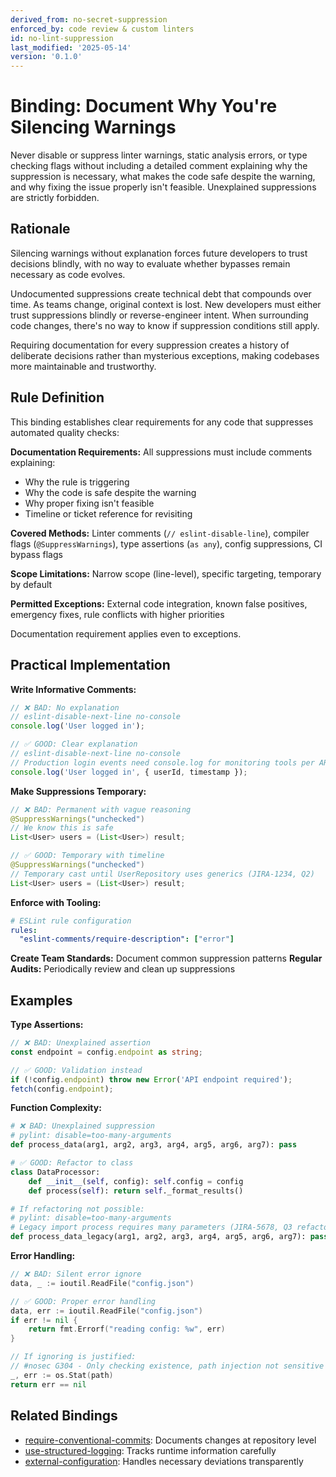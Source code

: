 ```yaml
---
derived_from: no-secret-suppression
enforced_by: code review & custom linters
id: no-lint-suppression
last_modified: '2025-05-14'
version: '0.1.0'
---
```

# Binding: Document Why You're Silencing Warnings

Never disable or suppress linter warnings, static analysis errors, or type checking
flags without including a detailed comment explaining why the suppression is necessary,
what makes the code safe despite the warning, and why fixing the issue properly isn't
feasible. Unexplained suppressions are strictly forbidden.

## Rationale

Silencing warnings without explanation forces future developers to trust decisions blindly, with no way to evaluate whether bypasses remain necessary as code evolves.

Undocumented suppressions create technical debt that compounds over time. As teams change, original context is lost. New developers must either trust suppressions blindly or reverse-engineer intent. When surrounding code changes, there's no way to know if suppression conditions still apply.

Requiring documentation for every suppression creates a history of deliberate decisions rather than mysterious exceptions, making codebases more maintainable and trustworthy.

## Rule Definition

This binding establishes clear requirements for any code that suppresses automated
quality checks:

**Documentation Requirements:** All suppressions must include comments explaining:
- Why the rule is triggering
- Why the code is safe despite the warning
- Why proper fixing isn't feasible
- Timeline or ticket reference for revisiting

**Covered Methods:** Linter comments (`// eslint-disable-line`), compiler flags (`@SuppressWarnings`), type assertions (`as any`), config suppressions, CI bypass flags

**Scope Limitations:** Narrow scope (line-level), specific targeting, temporary by default

**Permitted Exceptions:** External code integration, known false positives, emergency fixes, rule conflicts with higher priorities

Documentation requirement applies even to exceptions.

## Practical Implementation

**Write Informative Comments:**
```typescript
// ❌ BAD: No explanation
// eslint-disable-next-line no-console
console.log('User logged in');

// ✅ GOOD: Clear explanation
// eslint-disable-next-line no-console
// Production login events need console.log for monitoring tools per ARCH-2023-05
console.log('User logged in', { userId, timestamp });
```

**Make Suppressions Temporary:**
```java
// ❌ BAD: Permanent with vague reasoning
@SuppressWarnings("unchecked")
// We know this is safe
List<User> users = (List<User>) result;

// ✅ GOOD: Temporary with timeline
@SuppressWarnings("unchecked")
// Temporary cast until UserRepository uses generics (JIRA-1234, Q2)
List<User> users = (List<User>) result;
```

**Enforce with Tooling:**
```yaml
# ESLint rule configuration
rules:
  "eslint-comments/require-description": ["error"]
```

**Create Team Standards:** Document common suppression patterns
**Regular Audits:** Periodically review and clean up suppressions

## Examples

**Type Assertions:**
```typescript
// ❌ BAD: Unexplained assertion
const endpoint = config.endpoint as string;

// ✅ GOOD: Validation instead
if (!config.endpoint) throw new Error('API endpoint required');
fetch(config.endpoint);
```

**Function Complexity:**
```python
# ❌ BAD: Unexplained suppression
# pylint: disable=too-many-arguments
def process_data(arg1, arg2, arg3, arg4, arg5, arg6, arg7): pass

# ✅ GOOD: Refactor to class
class DataProcessor:
    def __init__(self, config): self.config = config
    def process(self): return self._format_results()

# If refactoring not possible:
# pylint: disable=too-many-arguments
# Legacy import process requires many parameters (JIRA-5678, Q3 refactor)
def process_data_legacy(arg1, arg2, arg3, arg4, arg5, arg6, arg7): pass
```

**Error Handling:**
```go
// ❌ BAD: Silent error ignore
data, _ := ioutil.ReadFile("config.json")

// ✅ GOOD: Proper error handling
data, err := ioutil.ReadFile("config.json")
if err != nil {
    return fmt.Errorf("reading config: %w", err)
}

// If ignoring is justified:
// #nosec G304 - Only checking existence, path injection not sensitive
_, err := os.Stat(path)
return err == nil
```

## Related Bindings

- [require-conventional-commits](../../docs/bindings/core/require-conventional-commits.md): Documents changes at repository level
- [use-structured-logging](../../docs/bindings/core/use-structured-logging.md): Tracks runtime information carefully
- [external-configuration](../../docs/bindings/core/external-configuration.md): Handles necessary deviations transparently
